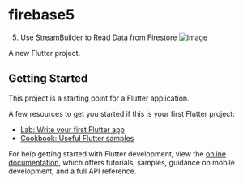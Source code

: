 # firebase5
5. Use StreamBuilder to Read Data from Firestore
![image](https://github.com/JacklynConn/Firebase-/assets/148744079/7ed3a48e-bb18-4572-9159-dde856061dfb)


A new Flutter project.

## Getting Started

This project is a starting point for a Flutter application.

A few resources to get you started if this is your first Flutter project:

- [Lab: Write your first Flutter app](https://docs.flutter.dev/get-started/codelab)
- [Cookbook: Useful Flutter samples](https://docs.flutter.dev/cookbook)

For help getting started with Flutter development, view the
[online documentation](https://docs.flutter.dev/), which offers tutorials,
samples, guidance on mobile development, and a full API reference.

